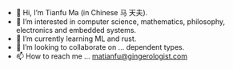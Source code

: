 - 👋 Hi, I’m Tianfu Ma (in Chinese 马 天夫).
- 👀 I’m interested in computer science, mathematics, philosophy, electronics and embedded systems.
- 🌱 I’m currently learning ML and rust.
- 💞️ I’m looking to collaborate on ... dependent types.
- 📫 How to reach me ... matianfu@gingerologist.com

<!---
Gingerologist/Gingerologist is a ✨ special ✨ repository because its `README.md` (this file) appears on your GitHub profile.
You can click the Preview link to take a look at your changes.
--->
